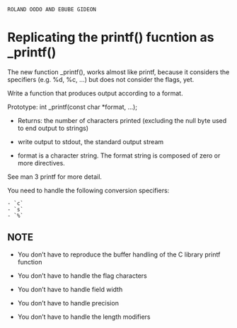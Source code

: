 ```
ROLAND OODO AND EBUBE GIDEON
```

# Replicating the printf() fucntion as _printf()

The new function \_printf(), works almost like printf, because it considers
the specifiers (e.g. %d, %c, ...) but does not consider the flags, yet.

Write a function that produces output according to a format.

Prototype: int \_printf(const char \*format, ...);

* Returns: the number of characters printed (excluding the null byte used to end
output to strings)

* write output to stdout, the standard output stream

* format is a character string. The format string is composed of zero or more directives.

See man 3 printf for more detail.

You need to handle the following conversion specifiers:

	- `c`
	- `s`
	- `%`

## NOTE
* You don’t have to reproduce the buffer handling of the C library printf function

* You don’t have to handle the flag characters

* You don’t have to handle field width

* You don’t have to handle precision

* You don’t have to handle the length modifiers
